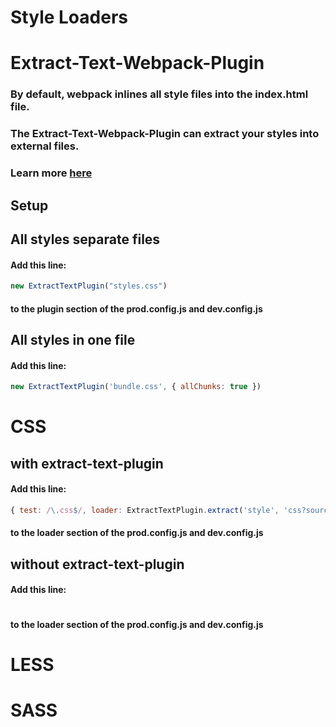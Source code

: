 # Style Loaders
# Extract-Text-Webpack-Plugin
### By default, webpack inlines all style files into the index.html file.
### The Extract-Text-Webpack-Plugin can extract your styles into external files.
### Learn more [here](https://github.com/webpack/extract-text-webpack-plugin)
## Setup
## All styles separate files
#### Add this line:
```javascript
new ExtractTextPlugin("styles.css")
```
#### to the plugin section of the prod.config.js and dev.config.js
## All styles in one file
#### Add this line:
```javascript
new ExtractTextPlugin('bundle.css', { allChunks: true })
```
# CSS
## with extract-text-plugin
#### Add this line:
```javascript
{ test: /\.css$/, loader: ExtractTextPlugin.extract('style', 'css?sourceMap') }
```
#### to the loader section of the prod.config.js and dev.config.js
## without extract-text-plugin
#### Add this line:
```javascript
```
#### to the loader section of the prod.config.js and dev.config.js
# LESS
# SASS
